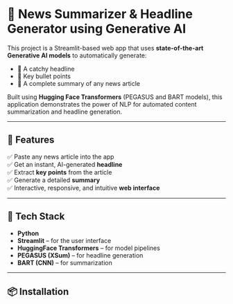 # 📰 News Summarizer & Headline Generator using Generative AI

This project is a Streamlit-based web app that uses **state-of-the-art Generative AI models** to automatically generate:
- 🧠 A catchy headline
- 📌 Key bullet points
- 📝 A complete summary of any news article

Built using **Hugging Face Transformers** (PEGASUS and BART models), this application demonstrates the power of NLP for automated content summarization and headline generation.

---

## 🚀 Features

✅ Paste any news article into the app  
✅ Get an instant, AI-generated **headline**  
✅ Extract **key points** from the article  
✅ Generate a detailed **summary**  
✅ Interactive, responsive, and intuitive **web interface**

---

## 🧠 Tech Stack

- **Python**
- **Streamlit** – for the user interface
- **HuggingFace Transformers** – for model pipelines
- **PEGASUS (XSum)** – for headline generation
- **BART (CNN)** – for summarization

---

## 📦 Installation


